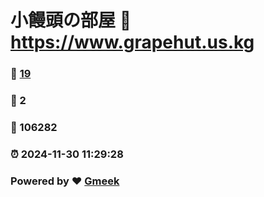 # 小饅頭の部屋 :link: https://www.grapehut.us.kg 
### :page_facing_up: [19](https://www.grapehut.us.kg/tag.html) 
### :speech_balloon: 2 
### :hibiscus: 106282 
### :alarm_clock: 2024-11-30 11:29:28 
### Powered by :heart: [Gmeek](https://github.com/Meekdai/Gmeek)
